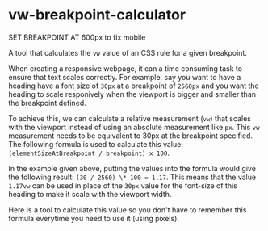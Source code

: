 # vw-breakpoint-calculator

SET BREAKPOINT AT 600px to fix mobile

A tool that calculates the `vw` value of an CSS rule for a given breakpoint.

When creating a responsive webpage, it can a time consuming task to ensure that
text scales correctly. For example, say you want to have a heading have a font
size of `30px` at a breakpoint of `2560px` and you want the heading to scale
responively when the viewport is bigger and smaller than the breakpoint defined.

To achieve this, we can calculate a relative measurement (`vw`) that scales with
the viewport instead of using an absolute measurement like `px`. This `vw`
measurement needs to be equivalent to 30px at the breakpoint specified. The
following formula is used to calculate this value:
`(elementSizeAtBreakpoint / breakpoint) x 100`.

In the example given above, putting the values into the formula would give the
following result: `(30 / 2560) \* 100 = 1.17`. This means that the value
`1.17vw` can be used in place of the `30px` value for the font-size of this
heading to make it scale with the viewport width.

Here is a tool to calculate this value so you don't have to remember this
formula everytime you need to use it (using pixels).
